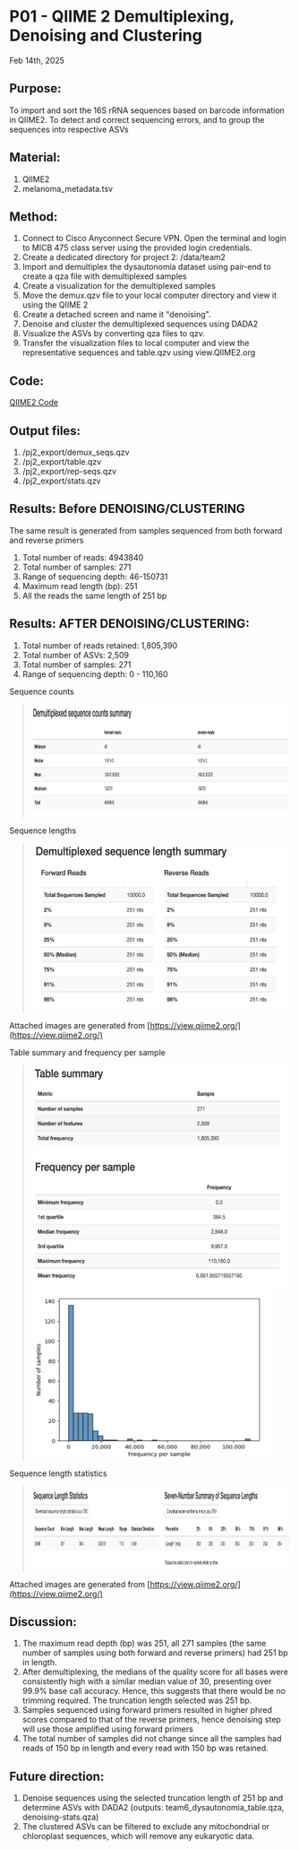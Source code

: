 # P01 - QIIME 2 Demultiplexing, Denoising and Clustering 

Feb 14th, 2025

## Purpose:
To import and sort the 16S rRNA sequences based on barcode information in QIIME2. To detect and correct sequencing errors, and to group the sequences into respective ASVs

## Material: 
1. QIIME2
2. melanoma_metadata.tsv 

## Method:
1. Connect to Cisco Anyconnect Secure VPN. Open the terminal and login to MICB 475 class server using the provided login credentials.
2. Create a dedicated directory for project 2: /data/team2
3. Import and demultiplex the dysautonomia dataset using pair-end to create a qza file with demultiplexed samples 
5. Create a visualization for the demultiplexed samples
6. Move the demux.qzv file to your local computer directory and view it using the QIIME 2
7. Create a detached screen and name it "denoising".
8. Denoise and cluster the demultiplexed sequences using DADA2
9. Visualize the ASVs by converting qza files to qzv.
10. Transfer the visualization files to local computer and view the representative sequences and table.qzv using view.QIIME2.org

## Code: 
[QIIME2 Code](QIIME2/processing_code.txt)

## Output files:
1. /pj2_export/demux_seqs.qzv
2. /pj2_export/table.qzv
3. /pj2_export/rep-seqs.qzv
4. /pj2_export/stats.qzv
   
## Results: Before DENOISING/CLUSTERING
The same result is generated from samples sequenced from both forward and reverse primers
1. Total number of reads: 4943840
2. Total number of samples: 271
3. Range of sequencing depth: 46-150731
4. Maximum read length (bp): 251
5. All the reads the same length of 251 bp

## Results: AFTER DENOISING/CLUSTERING:
1. Total number of reads retained: 1,805,390  
2. Total number of ASVs: 2,509
3. Total number of samples: 271
4. Range of sequencing depth: 0 - 110,160

Sequence counts
> <img src="/QIIME2/Figure/Sequence Counts" height="200">

Sequence lengths
> <img src="/QIIME2/Figure/Sequence Length" height="300">

Attached images are generated from [https://view.qiime2.org/](https://view.qiime2.org/)

Table summary and frequency per sample 
> <img src="/QIIME2/Figure/Table summary and frequency per sample.png" height="400">
> <img src="/QIIME2/Figure/Table summary and frequency per sample graph.png" height = "300">

Sequence length statistics
> <img src="/QIIME2/Figure/Sequence length statistics.png" height="150">

Attached images are generated from [https://view.qiime2.org/](https://view.qiime2.org/)

## Discussion:
1. The maximum read depth (bp) was 251, all 271 samples (the same number of samples using both forward and reverse primers) had 251 bp in length.
2. After demultiplexing, the medians of the quality score for all bases were consistently high with a similar median value of 30, presenting over 99.9% base call accuracy. Hence, this suggests that there would be no trimming required. The truncation length selected was 251 bp.
3. Samples sequenced using forward primers resulted in higher phred scores compared to that of the reverse primers, hence denoising step will use those amplified using forward primers
4. The total number of samples did not change since all the samples had reads of 150 bp in length and every read with 150 bp was retained.

## Future direction:
1. Denoise sequences using the selected truncation length of 251 bp and determine ASVs with DADA2 (outputs: team6_dysautonomia_table.qza, denoising-stats.qza)
2. The clustered ASVs can be filtered to exclude any mitochondrial or chloroplast sequences, which will remove any eukaryotic data.
